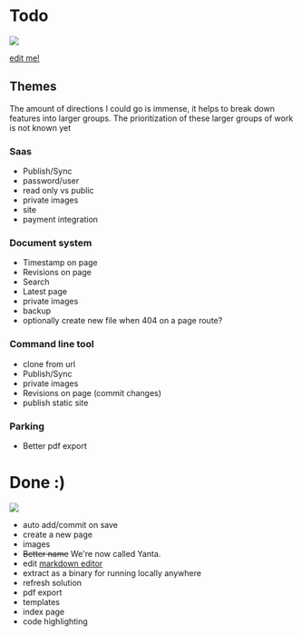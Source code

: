 # Todo

![](https://media.giphy.com/media/llZ2R6hwJVxWE/giphy.gif)

[edit me!](/edit/docs/todo.md)

## Themes

The amount of directions I could go is immense, it helps to break down features into larger groups. The prioritization of these larger groups of work is not known yet

### Saas
- Publish/Sync
- password/user
- read only vs public
- private images
- site
- payment integration

### Document system
- Timestamp on page
- Revisions on page
- Search
- Latest page
- private images
- backup
- optionally create new file when 404 on a page route?


### Command line tool
- clone from url
- Publish/Sync
- private images
- Revisions on page (commit changes)
- publish static site

### Parking
- Better pdf export

# Done :)
![](https://media.giphy.com/media/o88b7sigrFmQE/giphy.gif)

- auto add/commit on save
- create a new page
- images
- ~~Better name~~ We're now called Yanta.
- edit [markdown editor](https://github.com/sparksuite/simplemde-markdown-editor)
- extract as a binary for running locally anywhere
- refresh solution
- pdf export
- templates
- index page
- code highlighting
